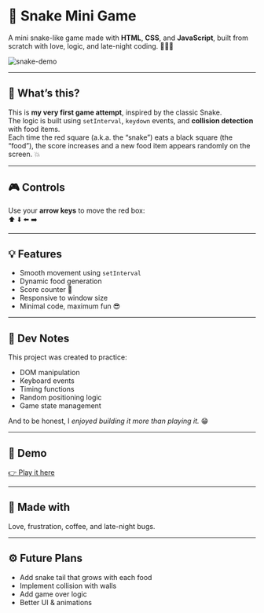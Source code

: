 # 🐍 Snake Mini Game

A mini snake-like game made with **HTML**, **CSS**, and **JavaScript**, built from scratch with love, logic, and late-night coding. 🧠💪💤

![snake-demo](demo.gif)

---

## 🚀 What’s this?

This is **my very first game attempt**, inspired by the classic Snake.  
The logic is built using `setInterval`, `keydown` events, and **collision detection** with food items.  
Each time the red square (a.k.a. the “snake”) eats a black square (the “food”), the score increases and a new food item appears randomly on the screen. 💥

---

## 🎮 Controls

Use your **arrow keys** to move the red box:  
⬆️ ⬇️ ⬅️ ➡️

---

## 💡 Features

- Smooth movement using `setInterval`
- Dynamic food generation
- Score counter 🧮
- Responsive to window size
- Minimal code, maximum fun 😎

---

## 🧠 Dev Notes

This project was created to practice:

- DOM manipulation
- Keyboard events
- Timing functions
- Random positioning logic
- Game state management

And to be honest, I *enjoyed building it more than playing it.* 😁

---

## 🔗 Demo

[👉 Play it here](whosfatima.github.io/mini-box/)

---

## 🧸 Made with

Love, frustration, coffee, and late-night bugs.

---

## ⚙️ Future Plans

- Add snake tail that grows with each food
- Implement collision with walls
- Add game over logic
- Better UI & animations